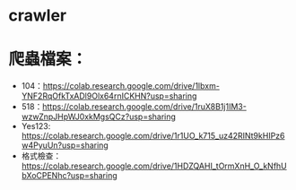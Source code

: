 # crawler
# 爬蟲檔案：
* 104：https://colab.research.google.com/drive/1lbxm-YNF2RqOfkTxADl9Olx64rnICKHN?usp=sharing
* 518：https://colab.research.google.com/drive/1ruX8B1j1IM3-wzwZnpJHpWJ0xkMgsQCz?usp=sharing
* Yes123: https://colab.research.google.com/drive/1r1UO_k715_uz42RINt9kHIPz6w4PyuUn?usp=sharing
* 格式檢查：https://colab.research.google.com/drive/1HDZQAHI_tOrmXnH_O_kNfhUbXoCPENhc?usp=sharing
